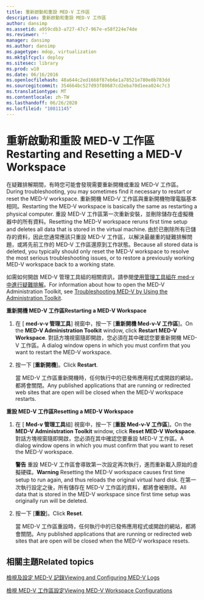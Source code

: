 ```yaml
---
title: 重新啟動和重設 MED-V 工作區
description: 重新啟動和重設 MED-V 工作區
author: dansimp
ms.assetid: a959cdb3-a727-47c7-967e-e58f224e74de
ms.reviewer: ''
manager: dansimp
ms.author: dansimp
ms.pagetype: mdop, virtualization
ms.mktglfcycl: deploy
ms.sitesec: library
ms.prod: w10
ms.date: 06/16/2016
ms.openlocfilehash: 48a644c2ed1668f87eb6e1a78521e780e8b783dd
ms.sourcegitcommit: 354664bc527d93f80687cd2eba70d1eea024c7c3
ms.translationtype: MT
ms.contentlocale: zh-TW
ms.lasthandoff: 06/26/2020
ms.locfileid: "10811145"
---
```

# <span data-ttu-id="56a3f-103">重新啟動和重設 MED-V 工作區</span><span class="sxs-lookup"><span data-stu-id="56a3f-103">Restarting and Resetting a MED-V Workspace</span></span>


<span data-ttu-id="56a3f-104">在疑難排解期間，有時您可能會發現需要重新開機或重設 MED-V 工作區。</span><span class="sxs-lookup"><span data-stu-id="56a3f-104">During troubleshooting, you may sometimes find it necessary to restart or reset the MED-V workspace.</span></span> <span data-ttu-id="56a3f-105">重新開機 MED-V 工作區與重新開機物理電腦基本相同。</span><span class="sxs-lookup"><span data-stu-id="56a3f-105">Restarting the MED-V workspace is basically the same as restarting a physical computer.</span></span> <span data-ttu-id="56a3f-106">重設 MED-V 工作區第一次重新安裝，並刪除儲存在虛擬機器中的所有資料。</span><span class="sxs-lookup"><span data-stu-id="56a3f-106">Resetting the MED-V workspace reruns first time setup and deletes all data that is stored in the virtual machine.</span></span> <span data-ttu-id="56a3f-107">由於已刪除所有已儲存的資料，因此您通常應該只重設 MED-V 工作區，以解決最嚴重的疑難排解問題，或將先前工作的 MED-V 工作區還原到工作狀態。</span><span class="sxs-lookup"><span data-stu-id="56a3f-107">Because all stored data is deleted, you typically should only reset the MED-V workspace to resolve the most serious troubleshooting issues, or to restore a previously working MED-V workspace back to a working state.</span></span>

<span data-ttu-id="56a3f-108">如需如何開啟 MED-V 管理工具組的相關資訊，請參閱[使用管理工具組在 med-v 中進行疑難排解](troubleshooting-med-v-by-using-the-administration-toolkit.md)。</span><span class="sxs-lookup"><span data-stu-id="56a3f-108">For information about how to open the MED-V Administration Toolkit, see [Troubleshooting MED-V by Using the Administration Toolkit](troubleshooting-med-v-by-using-the-administration-toolkit.md).</span></span>

**<span data-ttu-id="56a3f-109">重新開機 MED-V 工作區</span><span class="sxs-lookup"><span data-stu-id="56a3f-109">Restarting a MED-V Workspace</span></span>**

1.  <span data-ttu-id="56a3f-110">在 [ **med-v-v 管理工具**] 視窗中，按一下 [**重新開機 Med-v-V 工作區**]。</span><span class="sxs-lookup"><span data-stu-id="56a3f-110">On the **MED-V Administration Toolkit** window, click **Restart MED-V Workspace**.</span></span> <span data-ttu-id="56a3f-111">對話方塊視窗隨即開啟，您必須在其中確認您要重新開機 MED-V 工作區。</span><span class="sxs-lookup"><span data-stu-id="56a3f-111">A dialog window opens in which you must confirm that you want to restart the MED-V workspace.</span></span>

2.  <span data-ttu-id="56a3f-112">按一下 [**重新開機**]。</span><span class="sxs-lookup"><span data-stu-id="56a3f-112">Click **Restart**.</span></span>

    <span data-ttu-id="56a3f-113">當 MED-V 工作區重新開機時，任何執行中的已發佈應用程式或開啟的網站，都將會關閉。</span><span class="sxs-lookup"><span data-stu-id="56a3f-113">Any published applications that are running or redirected web sites that are open will be closed when the MED-V workspace restarts.</span></span>

**<span data-ttu-id="56a3f-114">重設 MED-V 工作區</span><span class="sxs-lookup"><span data-stu-id="56a3f-114">Resetting a MED-V Workspace</span></span>**

1.  <span data-ttu-id="56a3f-115">在 [ **Med-v 管理工具**組] 視窗中，按一下 [**重設 Med-v-V 工作區**]。</span><span class="sxs-lookup"><span data-stu-id="56a3f-115">On the **MED-V Administration Toolkit** window, click **Reset MED-V Workspace**.</span></span> <span data-ttu-id="56a3f-116">對話方塊視窗隨即開啟，您必須在其中確認您要重設 MED-V 工作區。</span><span class="sxs-lookup"><span data-stu-id="56a3f-116">A dialog window opens in which you must confirm that you want to reset the MED-V workspace.</span></span>

    <span data-ttu-id="56a3f-117">**警告** 重設 MED-V 工作區會導致第一次設定再次執行，進而重新載入原始的虛擬硬碟。</span><span class="sxs-lookup"><span data-stu-id="56a3f-117">**Warning** Resetting the MED-V workspace causes first time setup to run again, and thus reloads the original virtual hard disk.</span></span> <span data-ttu-id="56a3f-118">在第一次執行設定之後，所有儲存在 MED-V 工作區的資料，都將會被刪除。</span><span class="sxs-lookup"><span data-stu-id="56a3f-118">All data that is stored in the MED-V workspace since first time setup was originally run will be deleted.</span></span>

     

2.  <span data-ttu-id="56a3f-119">按一下 \[**重設**\]。</span><span class="sxs-lookup"><span data-stu-id="56a3f-119">Click **Reset**.</span></span>

    <span data-ttu-id="56a3f-120">當 MED-V 工作區重設時，任何執行中的已發佈應用程式或開啟的網站，都將會關閉。</span><span class="sxs-lookup"><span data-stu-id="56a3f-120">Any published applications that are running or redirected web sites that are open will be closed when the MED-V workspace resets.</span></span>

## <span data-ttu-id="56a3f-121">相關主題</span><span class="sxs-lookup"><span data-stu-id="56a3f-121">Related topics</span></span>


[<span data-ttu-id="56a3f-122">檢視及設定 MED-V 記錄</span><span class="sxs-lookup"><span data-stu-id="56a3f-122">Viewing and Configuring MED-V Logs</span></span>](viewing-and-configuring-med-v-logs.md)

[<span data-ttu-id="56a3f-123">檢視 MED-V 工作區設定</span><span class="sxs-lookup"><span data-stu-id="56a3f-123">Viewing MED-V Workspace Configurations</span></span>](viewing-med-v-workspace-configurations.md)

 

 





